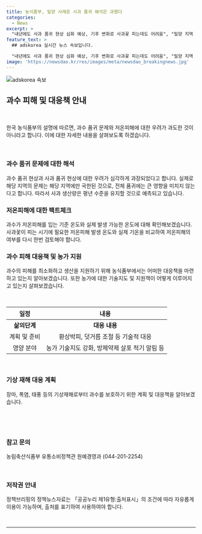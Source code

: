```yaml
---
title: 농식품부, 밀양 사례로 사과 품귀 해석은 과했다
categories:
  - News
excerpt: >
  "내년에도 사과 품귀 현상 심화 예상, 기후 변화로 사과꽃 피는데도 어려움", "밀양 지역 사례만으로 일반화는 과장" 등으로 섭씨 3~4도 온도 하에도 저온피해 발생 어렵다고 밝혀, 올해 꽃눈 틔우지 못한 나무에도 생육을 촉진시키기 위한 기술지도 강화될 예정. 과수 생육관리협의체를 통해 재해예방 및 안정적인 과일 공급을 위한 계획 수립됨. (출처: 정책브리핑 www.korea.kr)"
feature_text: >
  ## adskorea 실시간 뉴스 속보입니다.

  "내년에도 사과 품귀 현상 심화 예상, 기후 변화로 사과꽃 피는데도 어려움", "밀양 지역 사례만으로 일반화는 과장" 등으로 섭씨 3~4도 온도 하에도 저온피해 발생 어렵다고 밝혀, 올해 꽃눈 틔우지 못한 나무에도 생육을 촉진시키기 위한 기술지도 강화될 예정. 과수 생육관리협의체를 통해 재해예방 및 안정적인 과일 공급을 위한 계획 수립됨. (출처: 정책브리핑 www.korea.kr)"
image: 'https://newsdao.kr/res/images/meta/newsdao_breakingnews.jpg'
---
```


<p><img src="https://newsdao.kr/res/images/meta/newsdao_breakingnews.jpg" alt="adskorea 속보" /></p>

<h2 data-ke-size="size26">과수 피해 및 대응책 안내</h2>

<p data-ke-size="size16">&nbsp;</p>

<p>한국 농식품부의 설명에 따르면, 과수 품귀 문제와 저온피해에 대한 우려가 과도한 것이 아니라고 합니다. 이에 대한 자세한 내용을 살펴보도록 하겠습니다.</p>

<p data-ke-size="size16">&nbsp;</p>

<h3>과수 품귀 문제에 대한 해석</h3>

<p data-ke-size="size16">과수 품귀 현상과 사과 품귀 현상에 대한 우려가 심각하게 과장되었다고 합니다. 실제로 해당 지역의 문제는 해당 지역에만 국한된 것으로, 전체 품귀에는 큰 영향을 미치지 않는다고 합니다. 따라서 사과 생산량은 평년 수준을 유지할 것으로 예측되고 있습니다.</p>

<h3>저온피해에 대한 팩트체크</h3>

<p data-ke-size="size16">과수가 저온피해를 입는 기준 온도와 실제 발생 가능한 온도에 대해 확인해보겠습니다. 사과꽃이 피는 시기에 필요한 저온피해 발생 온도와 실제 기온을 비교하여 저온피해의 여부를 다시 한번 검토해야 합니다.</p>

<h3>과수 피해 대응책 및 농가 지원</h3>

<p data-ke-size="size16">과수의 피해를 최소화하고 생산을 지원하기 위해 농식품부에서는 어떠한 대응책을 마련하고 있는지 알아보겠습니다. 또한 농가에 대한 기술지도 및 지원책이 어떻게 이루어지고 있는지 살펴보겠습니다.</p>

<p data-ke-size="size16">&nbsp;</p>

<table>
    <thead>
        <tr>
            <th>일정</th>
            <th>내용</th>
        </tr>
    </thead>
    <tbody>
        <tr>
            <td style="text-align: center; height: 17px;"><b>삶의단계</b></td>
            <td style="text-align: center; height: 17px;"><b>대응 내용</b></td>
        </tr>
        <tr>
            <td style="text-align: center; height: 17px;">계획 및 준비</td>
            <td style="text-align: center; height: 17px;">환상박피, 덧거름 조절 등 기술적 대응</td>
        </tr>
        <tr>
            <td style="text-align: center; height: 17px;">영양 분야</td>
            <td style="text-align: center; height: 17px;">농가 기술지도 강화, 방제약제 살포 적기 알림 등</td>
        </tr>
    </tbody>
</table>

<p data-ke-size="size16">&nbsp;</p>

<h3>기상 재해 대응 계획</h3>

<p data-ke-size="size16">장마, 폭염, 태풍 등의 기상재해로부터 과수를 보호하기 위한 계획 및 대응책을 알아보겠습니다.</p>

<p data-ke-size="size16">&nbsp;</p>

<p data-ke-size="size16">&nbsp;</p>

<h3>참고 문의</h3>

<p data-ke-size="size16">농림축산식품부 유통소비정책관 원예경영과 (044-201-2254)</p>

<p data-ke-size="size16">&nbsp;</p>

<h3>저작권 안내</h3>

<p data-ke-size="size16">정책브리핑의 정책뉴스자료는 「공공누리 제1유형:출처표시」의 조건에 따라 자유롭게 이용이 가능하며, 출처를 표기하여 사용하여야 합니다.</p>

<p data-ke-size="size16">&nbsp;</p>

<hr>

<p data-ke-size="size16"></p>

